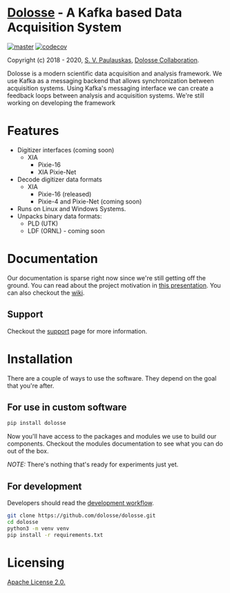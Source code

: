 # [Dolosse](https://dolosse.org) - A Kafka based Data Acquisition System
[![master](https://travis-ci.org/dolosse/dolosse.svg?branch=master)](https://travis-ci.org/dolosse/dolosse)
[![codecov](https://codecov.io/gh/dolosse/dolosse/branch/master/graph/badge.svg)](https://codecov.io/gh/dolosse/dolosse)

Copyright (c) 2018 - 2020, [S. V. Paulauskas](https://projectscience.tech), 
[Dolosse Collaboration](https://dolosse.org).

Dolosse is a modern scientific data acquisition and analysis framework. We use Kafka as a messaging backend that allows 
synchronization between acquisition systems. Using Kafka's messaging interface we can create a feedback loops between 
analysis and acquisition systems. We're still working on developing the framework

# Features
* Digitizer interfaces (coming soon)
   * XIA 
       * Pixie-16
       * XIA Pixie-Net
* Decode digitizer data formats
   * XIA
       * Pixie-16 (released)
       * Pixie-4 and Pixie-Net (coming soon)
* Runs on Linux and Windows Systems. 
* Unpacks binary data formats:
    * PLD (UTK)
    * LDF (ORNL) - coming soon

# Documentation
Our documentation is sparse right now since we're still getting off the ground. You can read about 
the project motivation in [this presentation](https://dolosse.org/modernizing-nuclear-physics-data-processing/).
You can also checkout the [wiki](https://github.com/dolosse/dolosse/wiki). 

## Support
Checkout the [support](https://github.com/dolosse/dolosse/blob/master/.github/SUPPORT.md) page for more information. 

# Installation
There are a couple of ways to use the software. They depend on the goal that you're after. 

## For use in custom software 
```bash
pip install dolosse
```
Now you'll have access to the packages and modules we use to build our components. Checkout the 
modules documentation to see what you can do out of the box. 
 
*NOTE:* There's nothing that's ready for experiments just yet.

## For development
Developers should read the [development workflow](https://github.com/dolosse/dolosse/wiki/Development-Workflow).
```bash
git clone https://github.com/dolosse/dolosse.git
cd dolosse
python3 -m venv venv
pip install -r requirements.txt
```

# Licensing
[Apache License 2.0.](https://www.apache.org/licenses/LICENSE-2.0.html) 

